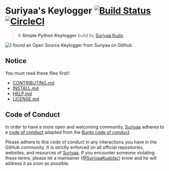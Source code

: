 # Suriyaa's Keylogger [![Build Status](https://travis-ci.org/SuriyaaKudoIsc/keylogger.svg?branch=master)](https://travis-ci.org/SuriyaaKudoIsc/keylogger) [![CircleCI](https://img.shields.io/circleci/project/github/SuriyaaKudoIsc/keylogger.svg)](https://circleci.com/gh/SuriyaaKudoIsc/keylogger)
> A **Simple Python Keylogger** build by [Suriyaa Kudo](https://j.mp/ItsSuriyaa). 

![I found an Open Source Keylogger from Suriyaa on GitHub](https://cloud.githubusercontent.com/assets/5073946/19219911/c95ca976-8e20-11e6-9250-e73cfb5c7c75.jpg)


## Notice

You must read these files first!:

* [CONTRIBUTING.md](.github/CONTRIBUTING.md)
* [INSTALL.md](INSTALL.md)
* [HELP.md](HELP.md)
* [LICENSE.md](LICENSE.md)


## Code of Conduct

In order to have a more open and welcoming community, [Suriyaa](https://github.com/SuriyaaKudoIsc) adheres to a [code of conduct](CONDUCT.md) adapted from the [Bunto code of conduct](https://github.com/bunto/bunto/blob/master/CONDUCT.markdown).

Please adhere to this code of conduct in any interactions you have in the GitHub community. It is strictly enforced on all official repositories, websites, and resources of [Suriyaa](https://github.com/SuriyaaKudoIsc). If you encounter someone violating these terms, please let a maintainer ([@SuriyaaKudoIsc](https://github.com/SuriyaaKudoIsc)) know and he will address it as soon as possible.
